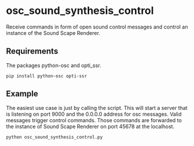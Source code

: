 # osc_sound_synthesis_control
Receive commands in form of open sound control messages and control an instance of the Sound Scape Renderer.

## Requirements
The packages python-osc and opti_ssr.

```
pip install python-osc opti-ssr
```

## Example
The easiest use case is just by calling the script.
This will start a server that is listening on port 9000 and the 0.0.0.0 address for osc messages.
Valid messages trigger control commands.
Those commands are forwarded to the instance of Sound Scape Renderer on port 45678 at the localhost.
```
python osc_sound_synthesis_control.py
```
